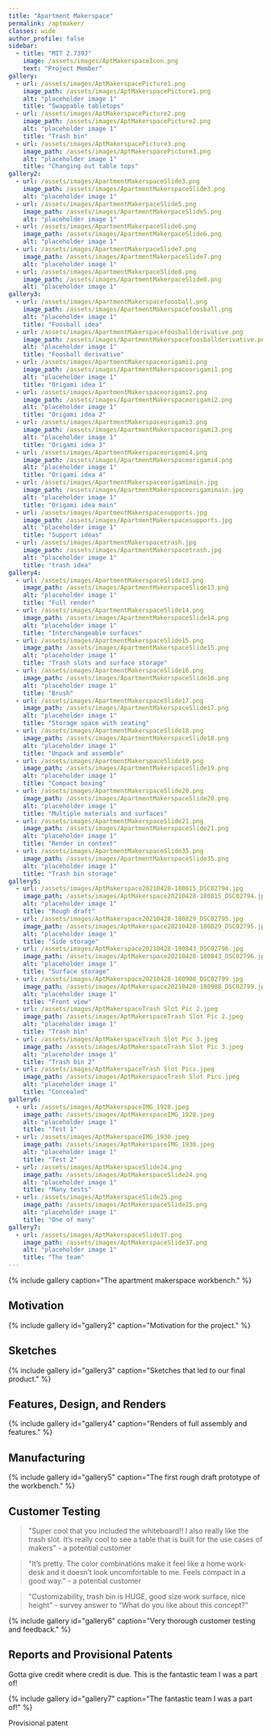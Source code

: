 ```yaml
---
title: "Apartment Makerspace"
permalink: /aptmaker/
classes: wide
author_profile: false
sidebar:
  - title: "MIT 2.739J"
    image: /assets/images/AptMakerspaceIcon.png
    text: "Project Member"
gallery:
  - url: /assets/images/AptMakerspacePicture1.png
    image_path: /assets/images/AptMakerspacePicture1.png
    alt: "placeholder image 1"
    title: "Swappable tabletops"
  - url: /assets/images/AptMakerspacePicture2.png
    image_path: /assets/images/AptMakerspacePicture2.png
    alt: "placeholder image 1"
    title: "Trash bin"
  - url: /assets/images/AptMakerspacePicture3.png
    image_path: /assets/images/AptMakerspacePicture3.png
    alt: "placeholder image 1"
    title: "Changing out table tops"
gallery2:
  - url: /assets/images/ApartmentMakerspaceSlide3.png
    image_path: /assets/images/ApartmentMakerspaceSlide3.png
    alt: "placeholder image 1"
  - url: /assets/images/ApartmentMakerpaceSlide5.png
    image_path: /assets/images/ApartmentMakerpaceSlide5.png
    alt: "placeholder image 1"
  - url: /assets/images/ApartmentMakerpaceSlide6.png
    image_path: /assets/images/ApartmentMakerpaceSlide6.png
    alt: "placeholder image 1"
  - url: /assets/images/ApartmentMakerpaceSlide7.png
    image_path: /assets/images/ApartmentMakerpaceSlide7.png
    alt: "placeholder image 1"
  - url: /assets/images/ApartmentMakerpaceSlide8.png
    image_path: /assets/images/ApartmentMakerpaceSlide8.png
    alt: "placeholder image 1"
gallery3:
  - url: /assets/images/ApartmentMakerspacefoosball.png
    image_path: /assets/images/ApartmentMakerspacefoosball.png
    alt: "placeholder image 1"
    title: "Foosball idea"
  - url: /assets/images/ApartmentMakerspacefoosballderivative.png
    image_path: /assets/images/ApartmentMakerspacefoosballderivative.png
    alt: "placeholder image 1"
    title: "Foosball derivative"
  - url: /assets/images/ApartmentMakerspaceorigami1.png
    image_path: /assets/images/ApartmentMakerspaceorigami1.png
    alt: "placeholder image 1"
    title: "Origami idea 1"
  - url: /assets/images/ApartmentMakerspaceorigami2.png
    image_path: /assets/images/ApartmentMakerspaceorigami2.png
    alt: "placeholder image 1"
    title: "Origami idea 2"
  - url: /assets/images/ApartmentMakerspaceorigami3.png
    image_path: /assets/images/ApartmentMakerspaceorigami3.png
    alt: "placeholder image 1"
    title: "Origami idea 3"
  - url: /assets/images/ApartmentMakerspaceorigami4.png
    image_path: /assets/images/ApartmentMakerspaceorigami4.png
    alt: "placeholder image 1"
    title: "Origami idea 4"
  - url: /assets/images/ApartmentMakerspaceorigamimain.jpg
    image_path: /assets/images/ApartmentMakerspaceorigamimain.jpg
    alt: "placeholder image 1"
    title: "Origami idea main"
  - url: /assets/images/ApartmentMakerspacesupports.jpg
    image_path: /assets/images/ApartmentMakerspacesupports.jpg
    alt: "placeholder image 1"
    title: "Support ideas"
  - url: /assets/images/ApartmentMakerspacetrash.jpg
    image_path: /assets/images/ApartmentMakerspacetrash.jpg
    alt: "placeholder image 1"
    title: "trash idea"
gallery4:
  - url: /assets/images/ApartmentMakerspaceSlide13.png
    image_path: /assets/images/ApartmentMakerspaceSlide13.png
    alt: "placeholder image 1"
    title: "Full render"
  - url: /assets/images/ApartmentMakerspaceSlide14.png
    image_path: /assets/images/ApartmentMakerspaceSlide14.png
    alt: "placeholder image 1"
    title: "Interchangeable surfaces"
  - url: /assets/images/ApartmentMakerspaceSlide15.png
    image_path: /assets/images/ApartmentMakerspaceSlide15.png
    alt: "placeholder image 1"
    title: "Trash slots and surface storage"
  - url: /assets/images/ApartmentMakerspaceSlide16.png
    image_path: /assets/images/ApartmentMakerspaceSlide16.png
    alt: "placeholder image 1"
    title: "Brush"
  - url: /assets/images/ApartmentMakerspaceSlide17.png
    image_path: /assets/images/ApartmentMakerspaceSlide17.png
    alt: "placeholder image 1"
    title: "Storage space with seating"
  - url: /assets/images/ApartmentMakerspaceSlide18.png
    image_path: /assets/images/ApartmentMakerspaceSlide18.png
    alt: "placeholder image 1"
    title: "Unpack and assemble"
  - url: /assets/images/ApartmentMakerspaceSlide19.png
    image_path: /assets/images/ApartmentMakerspaceSlide19.png
    alt: "placeholder image 1"
    title: "Compact boxing"
  - url: /assets/images/ApartmentMakerspaceSlide20.png
    image_path: /assets/images/ApartmentMakerspaceSlide20.png
    alt: "placeholder image 1"
    title: "Multiple materials and surfaces"
  - url: /assets/images/ApartmentMakerspaceSlide21.png
    image_path: /assets/images/ApartmentMakerspaceSlide21.png
    alt: "placeholder image 1"
    title: "Render in context"
  - url: /assets/images/ApartmentMakerspaceSlide35.png
    image_path: /assets/images/ApartmentMakerspaceSlide35.png
    alt: "placeholder image 1"
    title: "Trash bin storage"
gallery5:
  - url: /assets/images/AptMakerspace20210428-180815_DSC02794.jpg
    image_path: /assets/images/AptMakerspace20210428-180815_DSC02794.jpg
    alt: "placeholder image 1"
    title: "Rough draft"
  - url: /assets/images/AptMakerspace20210428-180829_DSC02795.jpg
    image_path: /assets/images/AptMakerspace20210428-180829_DSC02795.jpg
    alt: "placeholder image 1"
    title: "Side storage"
  - url: /assets/images/AptMakerspace20210428-180843_DSC02796.jpg
    image_path: /assets/images/AptMakerspace20210428-180843_DSC02796.jpg
    alt: "placeholder image 1"
    title: "Surface storage"
  - url: /assets/images/AptMakerspace20210428-180908_DSC02799.jpg
    image_path: /assets/images/AptMakerspace20210428-180908_DSC02799.jpg
    alt: "placeholder image 1"
    title: "Front view"
  - url: /assets/images/AptMakerspaceTrash Slot Pic 2.jpeg
    image_path: /assets/images/AptMakerspaceTrash Slot Pic 2.jpeg
    alt: "placeholder image 1"
    title: "Trash bin"
  - url: /assets/images/AptMakerspaceTrash Slot Pic 3.jpeg
    image_path: /assets/images/AptMakerspaceTrash Slot Pic 3.jpeg
    alt: "placeholder image 1"
    title: "Trash bin 2"
  - url: /assets/images/AptMakerspaceTrash Slot Pics.jpeg
    image_path: /assets/images/AptMakerspaceTrash Slot Pics.jpeg
    alt: "placeholder image 1"
    title: "Concealed"
gallery6:
  - url: /assets/images/AptMakerspaceIMG_1928.jpeg
    image_path: /assets/images/AptMakerspaceIMG_1928.jpeg
    alt: "placeholder image 1"
    title: "Test 1"
  - url: /assets/images/AptMakerspaceIMG_1930.jpeg
    image_path: /assets/images/AptMakerspaceIMG_1930.jpeg
    alt: "placeholder image 1"
    title: "Test 2"
  - url: /assets/images/AptMakerspaceSlide24.png
    image_path: /assets/images/AptMakerspaceSlide24.png
    alt: "placeholder image 1"
    title: "Many tests"
  - url: /assets/images/AptMakerspaceSlide25.png
    image_path: /assets/images/AptMakerspaceSlide25.png
    alt: "placeholder image 1"
    title: "One of many"
gallery7:
  - url: /assets/images/AptMakerspaceSlide37.png
    image_path: /assets/images/AptMakerspaceSlide37.png
    alt: "placeholder image 1"
    title: "The team"
---
```


{% include gallery caption="The apartment makerspace workbench." %}

## Motivation

{% include gallery id="gallery2" caption="Motivation for the project." %}

## Sketches

{% include gallery id="gallery3" caption="Sketches that led to our final product." %}

## Features, Design, and Renders

{% include gallery id="gallery4" caption="Renders of full assembly and features." %}

## Manufacturing

{% include gallery id="gallery5" caption="The first rough draft prototype of the workbench." %}

## Customer Testing

> "Super cool that you included the whiteboard!! I also really like the trash slot. It’s really cool to see a table that is built for the use cases of makers” - a potential customer

> "It’s pretty. The color combinations make it feel like a home work-desk and it doesn’t look uncomfortable to me. Feels compact in a good way.” - a potential customer

> "Customizability, trash bin is HUGE, good size work surface, nice height” - survey answer to “What do you like about this concept?”

{% include gallery id="gallery6" caption="Very thorough customer testing and feedback." %}

## Reports and Provisional Patents

Gotta give credit where credit is due. This is the fantastic team I was a part of!

{% include gallery id="gallery7" caption="The fantastic team I was a part of!" %}

Provisional patent